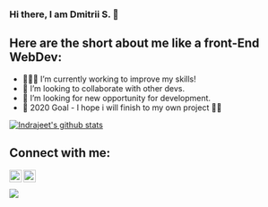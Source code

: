 ### Hi there, I am Dmitrii S. 👋


<!--
**dimsp1369/dimsp1369** is a ✨ _special_ ✨ repository because its `README.md` (this file) appears on your GitHub profile.
-->
## Here are the short about me like a front-End WebDev:

- 👨🏻‍💻 I’m currently working to improve my skills!
- 👯 I’m looking to collaborate with other devs.
- 🔎 I’m looking for new opportunity for development.
- 🥅 2020 Goal - I hope i will finish to my own project 💪🏼

[![Indrajeet's github stats](https://github-readme-stats.vercel.app/api?username=dimsp1369&count_private=true&include_all_commits=true&theme=radical)](https://google.com)

## Connect with me:
[<img align="left" alt="codeSTACKr | LinkedIn" width="22px" src="https://cdn.jsdelivr.net/npm/simple-icons@v3/icons/linkedin.svg" />][linkedin]
[<img align="left" alt="codeSTACKr | LinkedIn" width="22px" src="https://cdn.jsdelivr.net/npm/simple-line-icons@2.5.5/src/svgs/social-facebook.svg" />][facebook]

<br />
<br />
<img src='https://www.codewars.com/users/Dimsp1369/badges/large'/>

[linkedin]: https://www.linkedin.com/in/dmitrii-spiridonov-432b2aa4/
[facebook]: https://www.facebook.com/profile.php?id=100008154395666

